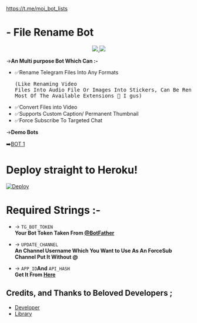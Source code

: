 
https://t.me/moi_bot_lists
# - File Rename Bot

<p align="center">
  <a href="https://github.com/itz-mst-boy/FileRename">
    <img src="https://img.shields.io/github/stars/itz-mst-boy/FileRenameBot?style=social">

  </a>
  
  <a href="https://github.com/itz-mst-boy/FileRenameBot/fork">
    <img src="https://img.shields.io/github/forks/itz-mst-boy/FileRenameBot?label=Fork&style=social">

  </a>  
</p>

->**An Multi purpose Bot Which Can :-**
* ✅Rename Telegram Files Into Any Formats <pre>(Like Renaming Video Files Into Audio File Or Images Into Stickers, Can Be Rename Any File To Most Of The Available Extensions 🤔 I gus) </pre>
* ✅Convert Files into Video
* ✅Supports Custom Caption/ Permanent Thumbnail
* ✅Force Subscribe To Targeted Chat

->**Demo Bots**

➡️[BOT 1](https://t.me/Pdfrenamebot) 

# Deploy straight to Heroku!

[![Deploy](https://www.herokucdn.com/deploy/button.svg)](https://heroku.com/deploy?template=https://github.com/itz-mst-boy/Filerename)

# Required Strings :-

* -> `TG_BOT_TOKEN`<br> **Your Bot Token Taken From [@BotFather](https://t.me/botfather)**

* -> `UPDATE_CHANNEL`<br> **An Channel Username Which You Want to Use As An ForceSub Channel Put It Without @**

* -> `APP_ID`__And__ `API_HASH`<br>**Get It From [Here](http://www.my.telegram.org)**

## Credits, and Thanks to Beloved Developers ;

* [Developer](https://telegram.dog/itz_mst_boy) 
* [Library](https://github.com/pyrogram/pyrogram)
